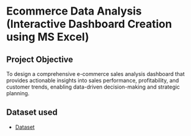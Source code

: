 # Ecommerce Data Analysis (Interactive Dashboard Creation using MS Excel)
## Project Objective
To design a comprehensive e-commerce sales analysis dashboard that provides actionable insights into sales performance, profitability, and customer trends, enabling data-driven decision-making and strategic planning.

## Dataset used
- <a href="https://github.com/dholakiar19/ECom-Dashoard/blob/main/EComm%20Sales%20Data.xlsx">Dataset</a>

